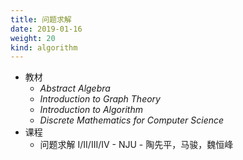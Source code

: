 ```yaml
---
title: 问题求解
date: 2019-01-16
weight: 20
kind: algorithm
---
```


* 教材
  * *Abstract Algebra*
  * *Introduction to Graph Theory*
  * *Introduction to Algorithm*
  * *Discrete Mathematics for Computer Science*
* 课程
  * 问题求解 I/II/III/IV - NJU - 陶先平，马骏，魏恒峰
